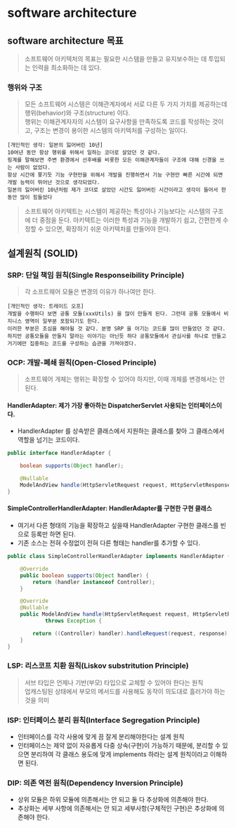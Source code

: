 # software architecture
## software architecture 목표
> 소프트웨어 아키텍처의 목표는 필요한 시스템을 만들고 유지보수하는 데 투입되는 인력을 최소화하는 데 있다.

### 행위와 구조 
> 모든 소프트웨어 시스템은 이해관계자에서 서로 다른 두 가지 가치를 제공하는데 행위(behavior)와 구조(structure) 이다.  
> 행위는 이해관계자자의 시스템이 요구사항을 만족하도록 코드를 작성하는 것이고, 구조는 변경이 용이한 시스템의 아키텍처를 구성하는 일이다.

```text
[개인적인 생각: 일본의 잃어버린 10년]
10여년 동안 항상 행위를 위해서 일하는 코더로 살았던 것 같다.
핑계를 말해보면 주변 환경에서 선후배를 비롯한 모든 이해관계자들이 구조에 대해 신경을 쓰는 사람이 없었다.
항상 시간에 쫒기듯 기능 구현만을 위해서 개발을 진행하면서 기능 구현만 빠른 시간에 되면 개발 능력이 뛰어난 것으로 생각되었다.
일본의 잃어버린 10년처럼 제가 코더로 살았던 시간도 잃어버린 시간이라고 생각이 들어서 한동안 많이 힘들었다
```
> 소프트웨어 아키텍트는 시스템이 제공하는 특성이나 기능보다는 시스템의 구조에 더 중점을 둔다. 아키텍트는 이러한 특성과 기능을 개발하기 쉽고,
> 간편한게 수정할 수 있으면, 확장하기 쉬운 아키텍처를 만들어야 한다.

## 설계원칙 (SOLID)

### SRP: 단일 책임 원칙(Single Responseibility Principle)
> 각 소프트웨어 모듈은 변경의 이유가 하나여만 한다. 
```text
[개인적인 생각: 트레이드 오프]
개발을 수행하다 보면 공통 모듈(xxxUtils) 을 많이 만들게 된다. 그런데 공통 모듈에서 비지니스 영역이 일부분 포함되기도 한다.
이러한 부분은 조심을 해야될 것 같다. 분명 SRP 을 어기는 코드를 많이 만들었던 것 같다.
하지만 공통모듈을 만들지 말라는 이야기는 아닌듯 하다 공통모듈에서 관심사를 하나로 만들고 거기에만 집중하는 코드를 구성하는 습관을 가져야겠다.
```

### OCP: 개발-폐쇄 원칙(Open-Closed Principle)
> 소프트웨어 개체는 행위는 확장할 수 있어야 하지만, 이때 개체를 변경해서는 안된다.

#### HandlerAdapter: 제가 가장 좋아하는 DispatcherServlet 사용되는 인터페이스이다.
- HandlerAdapter 를 상속받은 클래스에서 지원하는 클래스를 찾아 그 클래스에서 역할을 넘기는 코드이다.
```java
public interface HandlerAdapter {

	boolean supports(Object handler);

	@Nullable
	ModelAndView handle(HttpServletRequest request, HttpServletResponse response, Object handler) throws Exception;
}
```

#### SimpleControllerHandlerAdapter: HandlerAdapter를 구현한 구현 클래스
- 여기서 다른 형태의 기능을 확장하고 싶을때 HandlerAdapter 구현한 클래스를 빈으로 등록만 하면 된다.
- 기존 소스는 전혀 수정없이 전혀 다른 형태는 handler를 추가할 수 있다.
```java
public class SimpleControllerHandlerAdapter implements HandlerAdapter {

	@Override
	public boolean supports(Object handler) {
		return (handler instanceof Controller);
	}

	@Override
	@Nullable
	public ModelAndView handle(HttpServletRequest request, HttpServletResponse response, Object handler)
			throws Exception {

		return ((Controller) handler).handleRequest(request, response);
	}
}
```

### LSP: 리스코프 치환 원칙(Liskov substritution Principle)
> 서브 타입은 언제나 기반(부모) 타입으로 교체할 수 있어야 한다는 원칙  
> 업캐스팅된 상태에서 부모의 메서드를 사용해도 동작이 의도대로 흘러가야 하는 것을 의미

### ISP: 인터페이스 분리 원칙(Interface Segregation Principle) 
- 인터페이스를 각각 사용에 맞게 끔 잘게 분리해야한다는 설계 원칙
- 인터페이스는 제약 없이 자유롭게 다중 상속(구현)이 가능하기 때문에, 분리할 수 있으면 분리하여 각 클래스 용도에 맞게 implements 하라는 설계 원칙이라고 이해하면 된다.

### DIP: 의존 역전 원칙(Dependency Inversion Principle)
- 상위 모듈은 하위 모듈에 의존해서는 안 되고 둘 다 추상화에 의존해야 한다.
- 추상화는 세부 사항에 의존해서는 안 되고 세부사항(구체적인 구현)은 추상화에 의존해야 한다.

